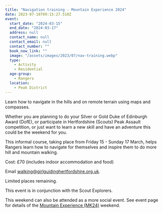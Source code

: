 ```yaml
---
title: "Navigation training - Mountain Experience 2024"
date: 2023-07-16T09:15:27.510Z
event:
  start_date: "2024-03-15"
  end_date: "2024-03-17"
  address: null
  contact_name: null
  contact_email: null
  contact_number: ""
  book_now_link: ""
  image: "/assets/images/2023/07/nav-training.webp"
  type:
    - Activity
    - Residential
  age-group:
    - Rangers
  location:
    - Peak District
---
```

Learn how to navigate in the hills and on remote terrain using maps and compasses.

Whether you are planning to do your Silver or Gold Duke of Edinburgh Award (DofE), or participate in Hertfordshire (Scouts) Peak Assault competition, or just want to learn a new skill and have an adventure this could be the weekend for you.

This informal course, taking place from Friday 15 - Sunday 17 March, helps Rangers learn how to navigate for themselves and inspire them to do more hill and mountain walking.

 Cost: £70 (includes indoor accommodation and food)

Email <walking@girlguidinghertfordshire.org.uk>.

Limited places remaining.

This event is in conjunction with the Scout Explorers.

This weekend can also be attended as a more social event. See event page for details of the [Mountain Experience (MK24)](/event/mountain-experience-2024/) weekend.
